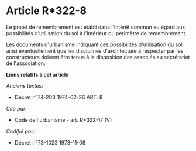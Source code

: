 # Article R*322-8

Le projet de remembrement est établi dans l'intérêt commun eu égard aux possibilités d'utilisation du sol à l'intérieur du
périmètre de remembrement.

Les documents d'urbanisme indiquant ces possibilités d'utilisation du sol ainsi éventuellement que les disciplines
d'architecture à respecter par les constructeurs doivent être tenus à la disposition des associés au secrétariat de
l'association.

**Liens relatifs à cet article**

_Anciens textes_:

  - Décret n°74-203 1974-02-26 ART. 8

_Cité par_:

  - Code de l'urbanisme - art. R*322-17 (V)

_Codifié par_:

  - Décret n°73-1023 1973-11-08
